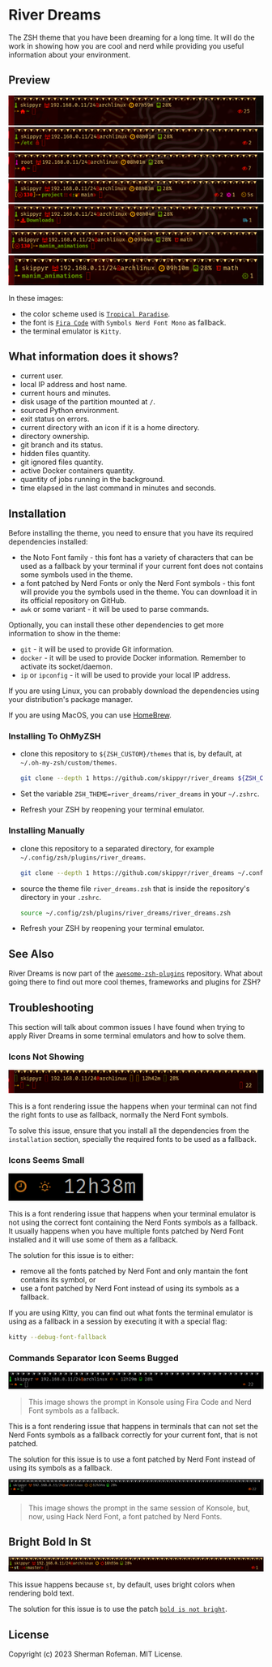 # River Dreams

The ZSH theme that you have been dreaming for a long time. It will do the work in showing how you are cool and nerd while providing you useful information about your environment.


## Preview

![](images/preview/preview_0.png)
![](images/preview/preview_1.png)
![](images/preview/preview_2.png)
![](images/preview/preview_3.png)
![](images/preview/preview_4.png)
![](images/preview/preview_5.png)
![](images/preview/preview_6.png)

In these images:
  + the color scheme used is [`Tropical Paradise`](https://github.com/skippyr/tropical_paradise).
  + the font is [`Fira Code`](https://github.com/tonsky/FiraCode) with `Symbols Nerd Font Mono` as fallback.
  + the terminal emulator is `Kitty`.


## What information does it shows?
  + current user.
  + local IP address and host name.
  + current hours and minutes.
  + disk usage of the partition mounted at `/`.
  + sourced Python environment.
  + exit status on errors.
  + current directory with an icon if it is a home directory.
  + directory ownership.
  + git branch and its status.
  + hidden files quantity.
  + git ignored files quantity.
  + active Docker containers quantity.
  + quantity of jobs running in the background.
  + time elapsed in the last command in minutes and seconds.

## Installation

Before installing the theme, you need to ensure that you have its required
dependencies installed:
  + the Noto Font family - this font has a variety of characters that can
    be used as a fallback by your terminal if your current font does not
    contains some symbols used in the theme.
  + a font patched by Nerd Fonts or only the Nerd Font symbols - this font will
    provide you the symbols used in the theme. You can download it in its
    official repository on GitHub.
  + `awk` or some variant - it will be used to parse commands.

Optionally, you can install these other dependencies to get more information
to show in the theme:
  + `git` - it will be used to provide Git information.
  + `docker` - it will be used to provide Docker information. Remember to
     activate its socket/daemon.
  + `ip` or `ipconfig` - it will be used to provide your local IP address.

If you are using Linux, you can probably download the dependencies using
your distribution's package manager.

If you are using MacOS, you can use [HomeBrew](https://brew.sh).

### Installing To OhMyZSH
  + clone this repository to `${ZSH_CUSTOM}/themes` that is, by default, at
    `~/.oh-my-zsh/custom/themes`.

    ```bash
    git clone --depth 1 https://github.com/skippyr/river_dreams ${ZSH_CUSTOM:-~/.oh-my-zsh/custom}/themes/river_dreams
    ```
  + Set the variable `ZSH_THEME=river_dreams/river_dreams` in your `~/.zshrc`.
  + Refresh your ZSH by reopening your terminal emulator.

### Installing Manually
  + clone this repository to a separated directory, for example
    `~/.config/zsh/plugins/river_dreams`.

    ```bash
    git clone --depth 1 https://github.com/skippyr/river_dreams ~/.config/zsh/plugins/river_dreams
    ```
  + source the theme file `river_dreams.zsh` that is inside the repository's
    directory in your `.zshrc`.

    ```bash
    source ~/.config/zsh/plugins/river_dreams/river_dreams.zsh
    ```
  + Refresh your ZSH by reopening your terminal emulator.


## See Also

River Dreams is now part of the [`awesome-zsh-plugins`](https://github.com/unixorn/awesome-zsh-plugins) repository. What about
going there to find out more cool themes, frameworks and plugins for ZSH?


## Troubleshooting

This section will talk about common issues I have found when trying to apply River Dreams in some terminal emulators and how to solve them.


### Icons Not Showing

![](images/troubleshooting/icons_not_showing_0.png)

This is a font rendering issue the happens when your terminal can not
find the right fonts to use as fallback, normally the Nerd Font symbols.

To solve this issue, ensure that you install all the dependencies from
the `installation` section, specially the required fonts to be used as
a fallback.


### Icons Seems Small

![](images/troubleshooting/icons_seems_small.png)

This is a font rendering issue that happens when your terminal emulator is not
using the correct font containing the Nerd Fonts symbols as a fallback. It
usually happens when you have multiple fonts patched by Nerd Font installed and
it will use some of them as a fallback.

The solution for this issue is to either:
  + remove all the fonts patched by Nerd Font and only mantain the font
    contains its symbol, or
  + use a font patched by Nerd Font instead of using its symbols as a fallback.

If you are using Kitty, you can find out what fonts the terminal emulator is
using as a fallback in a session by executing it with a special flag:

```bash
kitty --debug-font-fallback
```


### Commands Separator Icon Seems Bugged

![](images/troubleshooting/commands_separator_icon_seems_bugged_0.png)

> This image shows the prompt in Konsole using Fira Code and Nerd Font symbols as a fallback.

This is a font rendering issue that happens in terminals that can not set the Nerd Fonts symbols as a fallback correctly for your current font, that is not
patched.

The solution for this issue is to use a font patched by Nerd Font instead of using its symbols as a fallback.


![](images/troubleshooting/commands_separator_icon_seems_bugged_1.png)

> This image shows the prompt in the same session of Konsole, but, now, using Hack Nerd Font, a font patched by Nerd Fonts.


## Bright Bold In St

![](images/troubleshooting/bright_bold_0.png)

This issue happens because `st`, by default, uses bright colors when rendering
bold text.

The solution for this issue is to use the patch [`bold is not bright`](https://st.suckless.org/patches/bold-is-not-bright).

## License

Copyright (c) 2023 Sherman Rofeman. MIT License.
